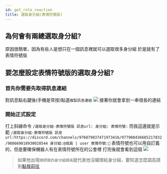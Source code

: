 ```yaml
---
id: get_role_reaction
title: 選取身分組(表情符號版)
---
```


## 為何會有兩總選取身分組?
原因很簡單，因為有些人是想只在一個訊息裡就可以選取很多身分組
於是就有了表情符號版
## 要怎麼設定表情符號版的選取身分組?
### 首先你需要先取得訊息連結
對訊息點右鍵後(手機是常按)點選`複製訊息連結`
![](https://media.discordapp.net/attachments/977960436685217832/988668031397933076/unknown.png)
接著你就會拿到一串很長的連結
### 開始正式設定
打上斜線命令
`/選取身分組-表情符號版 訊息url: 身分組: 表情符號:`
而我這邊就是示範
`/選取身分組-表情符號版 訊息url:https://discord.com/channels/976879837471973416/977960436685217832/988669018930028544 身分組:@成員 | user 表情符號:🔖`
表情符號也可以用自訂義的，但是要確保機器人有在表情符號所在的公會裡
打完後就會看到這個
![](https://media.discordapp.net/attachments/977960436685217832/988670942240735232/unknown.png)

> 如果他出現`請把我的身分組調高`就代表他沒權限給身分組，要知道怎麼調高請到[點我前往](https://mhcat.xyz/docs/faq#q4%E8%BA%AB%E5%88%86%E7%B5%84%E4%BD%8D%E9%9A%8E%E8%AA%BF%E9%AB%98%E6%98%AF%E7%94%9A%E9%BA%BC%E6%84%8F%E6%80%9D)

